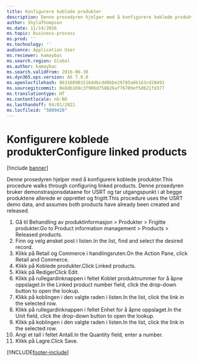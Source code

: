 ```yaml
---
title: Konfigurere koblede produkter
description: Denne prosedyren hjelper med å konfigurere koblede produkter.
author: ShylaThompson
ms.date: 11/14/2016
ms.topic: business-process
ms.prod: ''
ms.technology: ''
audience: Application User
ms.reviewer: kamaybac
ms.search.region: Global
ms.author: kamaybac
ms.search.validFrom: 2016-06-30
ms.dyn365.ops.version: AX 7.0.0
ms.openlocfilehash: 863108901516ddbcdd9bbe29785a6b163cd28492
ms.sourcegitcommit: 0e8db169c3f90bd750826af76709ef5d621fd377
ms.translationtype: HT
ms.contentlocale: nb-NO
ms.lasthandoff: 04/01/2021
ms.locfileid: "5809428"
---
```

# <a name="configure-linked-products"></a><span data-ttu-id="0da7c-103">Konfigurere koblede produkter</span><span class="sxs-lookup"><span data-stu-id="0da7c-103">Configure linked products</span></span>

[!include [banner](../../includes/banner.md)]

<span data-ttu-id="0da7c-104">Denne prosedyren hjelper med å konfigurere koblede produkter.</span><span class="sxs-lookup"><span data-stu-id="0da7c-104">This procedure walks through configuring linked products.</span></span> <span data-ttu-id="0da7c-105">Denne prosedyren bruker demonstrasjonsdataene for USRT og tar utgangspunkt i at begge produktene allerede er opprettet og frigitt.</span><span class="sxs-lookup"><span data-stu-id="0da7c-105">This procedure uses the USRT demo data, and assumes both products have already been created and released.</span></span>

1. <span data-ttu-id="0da7c-106">Gå til Behandling av produktinformasjon > Produkter > Frigitte produkter.</span><span class="sxs-lookup"><span data-stu-id="0da7c-106">Go to Product information management > Products > Released products.</span></span>
2. <span data-ttu-id="0da7c-107">Finn og velg ønsket post i listen.</span><span class="sxs-lookup"><span data-stu-id="0da7c-107">In the list, find and select the desired record.</span></span>
3. <span data-ttu-id="0da7c-108">Klikk på Retail og Commerce i handlingsruten.</span><span class="sxs-lookup"><span data-stu-id="0da7c-108">On the Action Pane, click Retail and Commerce.</span></span>
4. <span data-ttu-id="0da7c-109">Klikk på Koblede produkter.</span><span class="sxs-lookup"><span data-stu-id="0da7c-109">Click Linked products.</span></span>
5. <span data-ttu-id="0da7c-110">Klikk på Rediger</span><span class="sxs-lookup"><span data-stu-id="0da7c-110">Click Edit.</span></span>
6. <span data-ttu-id="0da7c-111">Klikk på rullegardinknappen i feltet Koblet produktnummer for å åpne oppslaget.</span><span class="sxs-lookup"><span data-stu-id="0da7c-111">In the Linked product number field, click the drop-down button to open the lookup.</span></span>
7. <span data-ttu-id="0da7c-112">Klikk på koblingen i den valgte raden i listen.</span><span class="sxs-lookup"><span data-stu-id="0da7c-112">In the list, click the link in the selected row.</span></span>
8. <span data-ttu-id="0da7c-113">Klikk på rullegardinknappen i feltet Enhet for å åpne oppslaget.</span><span class="sxs-lookup"><span data-stu-id="0da7c-113">In the Unit field, click the drop-down button to open the lookup.</span></span>
9. <span data-ttu-id="0da7c-114">Klikk på koblingen i den valgte raden i listen.</span><span class="sxs-lookup"><span data-stu-id="0da7c-114">In the list, click the link in the selected row.</span></span>
10. <span data-ttu-id="0da7c-115">Angi et tall i feltet Antall.</span><span class="sxs-lookup"><span data-stu-id="0da7c-115">In the Quantity field, enter a number.</span></span>
11. <span data-ttu-id="0da7c-116">Klikk på Lagre.</span><span class="sxs-lookup"><span data-stu-id="0da7c-116">Click Save.</span></span>



[!INCLUDE[footer-include](../../../includes/footer-banner.md)]